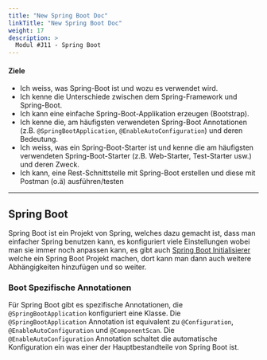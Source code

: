 ```yaml
---
title: "New Spring Boot Doc"
linkTitle: "New Spring Boot Doc"
weight: 17
description: >
  Modul #J11 - Spring Boot
---
```


#### Ziele

* Ich weiss, was Spring-Boot ist und wozu es verwendet wird.
* Ich kenne die Unterschiede zwischen dem Spring-Framework und Spring-Boot.
* Ich kann eine einfache Spring-Boot-Applikation erzeugen (Bootstrap).
* Ich kenne die, am häufigsten verwendeten Spring-Boot Annotationen (z.B. `@SpringBootApplication`,
  `@EnableAutoConfiguration`) und deren Bedeutung.
* Ich weiss, was ein Spring-Boot-Starter ist und kenne die am häufigsten verwendeten
  Spring-Boot-Starter (z.B. Web-Starter, Test-Starter usw.) und deren Zweck.
* Ich kann, eine Rest-Schnittstelle mit Spring-Boot erstellen und diese mit Postman (o.ä)
  ausführen/testen

---

## Spring Boot

Spring Boot ist ein Projekt von Spring, welches dazu gemacht ist, dass man einfacher Spring benutzen
kann, es konfiguriert viele Einstellungen wobei man sie immer noch anpassen kann, es gibt auch
[Spring Boot Initialisierer](https://start.spring.io/#!type=maven-project&language=java) welche ein
Spring Boot Projekt machen, dort kann man dann auch weitere Abhängigkeiten hinzufügen und so weiter.

### Boot Spezifische Annotationen

Für Spring Boot gibt es spezifische Annotationen, die `@SpringBootApplication` konfiguriert eine
Klasse. Die `@SpringBootApplication` Annotation ist equivalent
zu `@Configuration`, `@EnableAutoConfiguration` und `@ComponentScan`. Die `@EnableAutoConfiguration`
Annotation schaltet die automatische Konfiguration ein was einer der Hauptbestandteile von Spring
Boot ist.